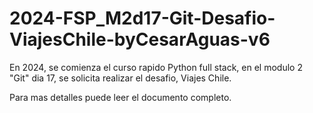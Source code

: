 # 2024-FSP_M2d17-Git-Desafio-ViajesChile-byCesarAguas-v6
En 2024, se comienza el curso rapido Python full stack, en el modulo 2 "Git" dia 17, se solicita realizar el desafio, Viajes Chile.

Para mas detalles puede leer el documento completo.
